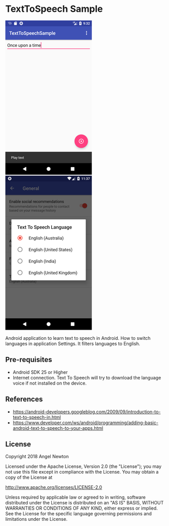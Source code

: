 TextToSpeech Sample
====================

![Scheme](/readmeImages/Screenshot_1521127242.png)
![Scheme](/readmeImages/Screenshot_1521200224.png)

Android application to learn text to speech in Android.
How to switch languages in application Settings.
It filters languages to English.


Pre-requisites
--------------
- Android SDK 25 or Higher
- Internet connection. Text To Speech will try to download the language voice if not installed on the device.


References
-------------
- https://android-developers.googleblog.com/2009/09/introduction-to-text-to-speech-in.html
- https://www.developer.com/ws/android/programming/adding-basic-android-text-to-speech-to-your-apps.html



## License

Copyright 2018 Angel Newton

Licensed under the Apache License, Version 2.0 (the "License"); you may not use this file except in compliance with the License. You may obtain a copy of the License at

http://www.apache.org/licenses/LICENSE-2.0

Unless required by applicable law or agreed to in writing, software distributed under the License is distributed on an "AS IS" BASIS, WITHOUT WARRANTIES OR CONDITIONS OF ANY KIND, either express or implied. See the License for the specific language governing permissions and limitations under the License.


